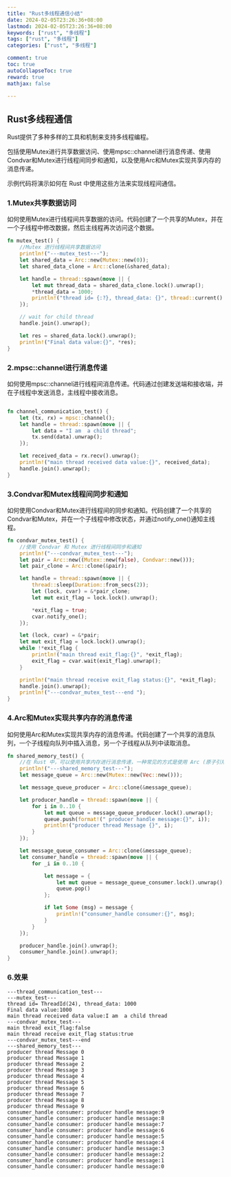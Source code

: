 ```yaml
---
title: "Rust多线程通信小结"
date: 2024-02-05T23:26:36+08:00
lastmod: 2024-02-05T23:26:36+08:00
keywords: ["rust", "多线程"]
tags: ["rust", "多线程"]
categories: ["rust", "多线程"]

comment: true
toc: true
autoCollapseToc: true
reward: true
mathjax: false

---
```


<!--more-->

## Rust多线程通信

Rust提供了多种多样的工具和机制来支持多线程编程。

包括使用Mutex进行共享数据访问、使用mpsc::channel进行消息传递、使用Condvar和Mutex进行线程间同步和通知，以及使用Arc和Mutex实现共享内存的消息传递。

示例代码将演示如何在 Rust 中使用这些方法来实现线程间通信。


### 1.Mutex共享数据访问

如何使用Mutex进行线程间共享数据的访问。代码创建了一个共享的Mutex，并在一个子线程中修改数据，然后主线程再次访问这个数据。

```rust
fn mutex_test() {
	//Mutex 进行线程间共享数据访问
	println!("---mutex_test---");
	let shared_data = Arc::new(Mutex::new(0));
	let shared_data_clone = Arc::clone(&shared_data);

	let handle = thread::spawn(move || {
		let mut thread_data = shared_data_clone.lock().unwrap();
		*thread_data = 1000;
		println!("thread id= {:?}, thread_data: {}", thread::current().id(), *thread_data);
	});

	// wait for child thread
	handle.join().unwrap();

	let res = shared_data.lock().unwrap();
	println!("Final data value:{}", *res);
}

```

### 2.mpsc::channel进行消息传递

如何使用mpsc::channel进行线程间消息传递。代码通过创建发送端和接收端，并在子线程中发送消息，主线程中接收消息。

```rust

fn channel_communication_test() {
	let (tx, rx) = mpsc::channel();
	let handle = thread::spawn(move || {
		let data = "I am  a child thread";
		tx.send(data).unwrap();
	});

	let received_data = rx.recv().unwrap();
	println!("main thread received data value:{}", received_data);
	handle.join().unwrap();
}
```

### 3.Condvar和Mutex线程间同步和通知

如何使用Condvar和Mutex进行线程间的同步和通知。代码创建了一个共享的Condvar和Mutex，并在一个子线程中修改状态，并通过notify_one()通知主线程。

```rust
fn condvar_mutex_test() {
	//使用 Condvar 和 Mutex 进行线程间同步和通知
	println!("---condvar_mutex_test---");
	let pair = Arc::new((Mutex::new(false), Condvar::new()));
	let pair_clone = Arc::clone(&pair);

	let handle = thread::spawn(move || {
		thread::sleep(Duration::from_secs(2));
		let (lock, cvar) = &*pair_clone;
		let mut exit_flag = lock.lock().unwrap();

		*exit_flag = true;
		cvar.notify_one();
	});

	let (lock, cvar) = &*pair;
	let mut exit_flag = lock.lock().unwrap();
	while !*exit_flag {
		println!("main thread exit_flag:{}", *exit_flag);
		exit_flag = cvar.wait(exit_flag).unwrap();
	}

	println!("main thread receive exit_flag status:{}", *exit_flag);
	handle.join().unwrap();
	println!("---condvar_mutex_test---end ");
}
```

### 4.Arc和Mutex实现共享内存的消息传递

如何使用Arc和Mutex实现共享内存的消息传递。代码创建了一个共享的消息队列，一个子线程向队列中插入消息，另一个子线程从队列中读取消息。

```rust
fn shared_memory_test() {
	//在 Rust 中，可以使用共享内存进行消息传递，一种常见的方式是使用 Arc (原子引用计数) 和 Mutex 来实现共享内存和线程安全的消息传递
	println!("---shared_memory_test---");
	let message_queue = Arc::new(Mutex::new(Vec::new()));

	let message_queue_producer = Arc::clone(&message_queue);

	let producer_handle = thread::spawn(move || {
		for i in 0..10 {
			let mut queue = message_queue_producer.lock().unwrap();
			queue.push(format!(" producer handle message:{}", i));
			println!("producer thread Message {}", i);
		}
	});

	let message_queue_consumer = Arc::clone(&message_queue);
	let consumer_handle = thread::spawn(move || {
		for _i in 0..10 {

			let message = {
				let mut queue = message_queue_consumer.lock().unwrap();
				queue.pop()
			};

			if let Some (msg) = message {
				println!("consumer_handle consumer:{}", msg);
			}
		}
	});

	producer_handle.join().unwrap();
	consumer_handle.join().unwrap();
}
```

### 6.效果

```shell
---thread_communication_test---
---mutex_test---
thread id= ThreadId(24), thread_data: 1000
Final data value:1000
main thread received data value:I am  a child thread
---condvar_mutex_test---
main thread exit_flag:false
main thread receive exit_flag status:true
---condvar_mutex_test---end 
---shared_memory_test---
producer thread Message 0
producer thread Message 1
producer thread Message 2
producer thread Message 3
producer thread Message 4
producer thread Message 5
producer thread Message 6
producer thread Message 7
producer thread Message 8
producer thread Message 9
consumer_handle consumer: producer handle message:9
consumer_handle consumer: producer handle message:8
consumer_handle consumer: producer handle message:7
consumer_handle consumer: producer handle message:6
consumer_handle consumer: producer handle message:5
consumer_handle consumer: producer handle message:4
consumer_handle consumer: producer handle message:3
consumer_handle consumer: producer handle message:2
consumer_handle consumer: producer handle message:1
consumer_handle consumer: producer handle message:0

```

